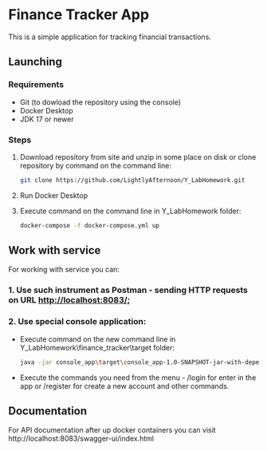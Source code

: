 # Finance Tracker App
This is a simple application for tracking financial transactions.
## Launching
### Requirements
- Git (to dowload the repository using the console)
- Docker Desktop
- JDK 17 or newer
### Steps
1. Download repository from site and unzip in some place on disk or clone repository by command on the command line:
   
   ```bash
   git clone https://github.com/LightlyAfternoon/Y_LabHomework.git
   ```
   
3. Run Docker Desktop
4. Execute command on the command line in Y_LabHomework folder:

   ```bash
   docker-compose -f docker-compose.yml up
   ```

## Work with service
For working with service you can:
### 1. Use such instrument as Postman - sending HTTP requests on URL <http://localhost:8083/>;
### 2. Use special console application:
- Execute command on the new command line in Y_LabHomework\finance_tracker\target folder:

   ```bash
   java -jar console_app\target\console_app-1.0-SNAPSHOT-jar-with-dependencies.jar
   ```

- Execute the commands you need from the menu - /login for enter in the app or /register for create a new account and other commands.
## Documentation
For API documentation after up docker containers you can visit http://localhost:8083/swagger-ui/index.html
